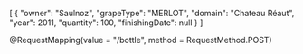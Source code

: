 
[
  {
    "owner": "Saulnoz",
    "grapeType": "MERLOT",
    "domain": "Chateau Réaut",
    "year": 2011,
    "quantity": 100,
    "finishingDate": null
  }
]

@RequestMapping(value = "/bottle", method = RequestMethod.POST)